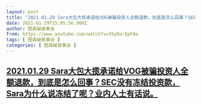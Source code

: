 ```yaml
---
layout: post
title: "2021.01.29 Sara大包大揽承诺给VOG被骗投资人全额退款，到底是怎么回事？SEC没有冻结投资款，Sara为什么说冻结了呢？业内人士有话说。"
date: 2021-01-29T15:05:56.000Z
author: 图森破故事会
from: https://www.youtube.com/watch?v=35yDo-EpF8o
tags: [ 图森破故事会 ]
categories: [ 图森破故事会 ]
---
```

<!--1611932756000-->
[2021.01.29 Sara大包大揽承诺给VOG被骗投资人全额退款，到底是怎么回事？SEC没有冻结投资款，Sara为什么说冻结了呢？业内人士有话说。](https://www.youtube.com/watch?v=35yDo-EpF8o)
------

<div>

</div>
